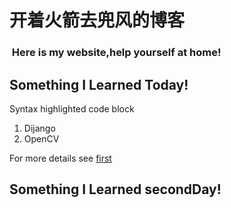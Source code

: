 # 开着火箭去兜风的博客
###  Here is my website,help yourself at home!
## Something I Learned Today!
Syntax highlighted code block
1. Dijango
2. OpenCV

For more details see [first](blogs/first.md)

## Something I Learned secondDay!

